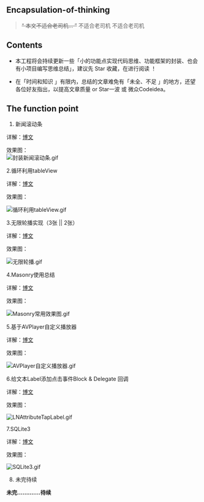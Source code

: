## Encapsulation-of-thinking


>~~“ 本文不适合老司机… ”~~    不适合老司机 不适合老司机

 

## Contents

 
- 本工程将会持续更新一些「小的功能点实现代码思维、功能框架的封装、也会有小项目编写思维总结」，建议先 Star 收藏，在进行阅读 ！


- 在「时间和知识 」有限内，总结的文章难免有「未全、不足 」的地方，还望各位好友指出，以提高文章质量 or Star一波 或 微众Codeidea。




## The function point

1. 新闻滚动条  

详解：[博文](https://custompbwaters.github.io/2016/02/20/封装思维/iOS封装思维1—新闻滚动条/)

效果图：  
![封装新闻滚动条.gif](http://upload-images.jianshu.io/upload_images/2230763-352aa142cc6cf27d.gif?imageMogr2/auto-orient/strip)



2.循环利用tableView

详解：[博文](http://upload-images.jianshu.io/upload_images/2230763-93b83d5b7a7b0a49.gif?imageMogr2/auto-orient/strip)

效果图：

![循环利用tableView.gif](http://upload-images.jianshu.io/upload_images/2230763-218adbdf88a41ffb.gif?imageMogr2/auto-orient/strip)



3.无限轮播实现（3张 || 2张）

详解：[博文](http://upload-images.jianshu.io/upload_images/2230763-93b83d5b7a7b0a49.gif?imageMogr2/auto-orient/strip)


效果图：

![无限轮播.gif](http://upload-images.jianshu.io/upload_images/2230763-b350042656f41294.gif?imageMogr2/auto-orient/strip)



4.Masonry使用总结

详解：[博文](http://upload-images.jianshu.io/upload_images/2230763-93b83d5b7a7b0a49.gif?imageMogr2/auto-orient/strip)

效果图：


![Masonry常用效果图.gif](http://upload-images.jianshu.io/upload_images/2230763-4565ab5938e96b5c.gif?imageMogr2/auto-orient/strip)




5.基于AVPlayer自定义播放器

详解：[博文](http://upload-images.jianshu.io/upload_images/2230763-93b83d5b7a7b0a49.gif?imageMogr2/auto-orient/strip)

效果图：


![AVPlayer自定义播放器.gif](http://upload-images.jianshu.io/upload_images/2230763-67593444d7b59251.gif?imageMogr2/auto-orient/strip)





6.给文本Label添加点击事件Block & Delegate 回调

详解：[博文](http://upload-images.jianshu.io/upload_images/2230763-93b83d5b7a7b0a49.gif?imageMogr2/auto-orient/strip)

效果图：


![LNAttributeTapLabel.gif](http://upload-images.jianshu.io/upload_images/2230763-1d8ed8cc36a11e6e.gif?imageMogr2/auto-orient/strip)




7.SQLite3

详解：[博文]( )

效果图：


![SQLite3.gif](http://upload-images.jianshu.io/upload_images/2230763-96e2bebc2cbf811f.gif?imageMogr2/auto-orient/strip%7CimageView2/2/w/1240)





8. 未完待续   

**未完.............待续**
 




 



























